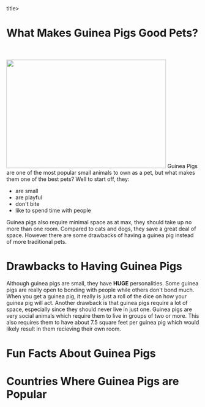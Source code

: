<html>
 <body>
  <title>What Makes Guinea Pigs Good Pets?</title>title>
  <h1>What Makes Guinea Pigs Good Pets?</h1>
  <br><br>
  <img src="https://media.istockphoto.com/id/628986384/photo/portrait-of-cute-red-guinea-pig.jpg?s=612x612&w=0&k=20&c=zWQkTGb_wMxTak-TIIRYQbRTFuslmrXDumAuyTcf3-E=" width="417" height="284">
  <p1>Guinea Pigs are one of the most popular small animals to own as a pet, but what makes them one of the best pets? Well to start off, they:  
   <ul>
    <li>are small</li>
    <li>are playful</li>
    <li>don't bite</li>
    <li>like to spend time with people</li>
   </ul>
  Guinea pigs also require minimal space as at max, they should take up no more than one room. Compared to cats and dogs, they save a great deal of space. However there are some drawbacks of having a guinea pig instead of more traditional pets.
  </p1>
  <h1>Drawbacks to Having Guinea Pigs</h1>
    <p1>Although guinea pigs are small, they have <strong>HUGE</strong> personalities. Some guinea pigs are really open to bonding with people while others don't bond much. When you get a guinea pig, it really is just a roll of the dice on how your guinea pig will act.</p1>
    <p2>Another drawback is that guinea pigs require a lot of space, especially since they should never live in just one. Guinea pigs are very social animals which require them to live in groups of two or more. This also requires them to have about 7.5 square feet per guinea pig which would likely result in them recieving their own room.</p2>
  <h1>Fun Facts About Guinea Pigs</h1>
  <h1>Countries Where Guinea Pigs are Popular</h1>
</html>
